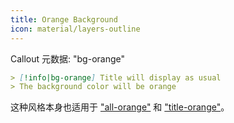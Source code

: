 ```yaml
---
title: Orange Background
icon: material/layers-outline
---
```


Callout 元数据: "bg-orange"

```md
> [!info|bg-orange] Title will display as usual
> The background color will be orange
```

这种风格本身也适用于 ["all-orange"](../combined-styling/page-8.md) 和 ["title-orange"](../title-styling/page-8.md)。
